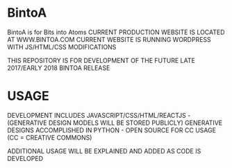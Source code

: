 #                         BintoA
 BintoA is for Bits into Atoms
 CURRENT PRODUCTION WEBSITE IS LOCATED AT WWW.BINTOA.COM 
 CURRENT WEBSITE IS RUNNING WORDPRESS WITH JS/HTML/CSS MODIFICATIONS

 THIS REPOSITORY IS FOR DEVELOPMENT OF THE FUTURE LATE 2017/EARLY 2018 BINTOA RELEASE

# USAGE
 DEVELOPMENT INCLUDES JAVASCRIPT/CSS/HTML/REACTJS - (GENERATIVE DESIGN MODELS WILL BE STORED PUBLICLY)
 GENERATIVE DESIGNS ACCOMPLISHED IN PYTHON - OPEN SOURCE FOR CC USAGE (CC = CREATIVE COMMONS)
 
 ADDITIONAL USAGE WILL BE EXPLAINED AND ADDED AS CODE IS DEVELOPED
